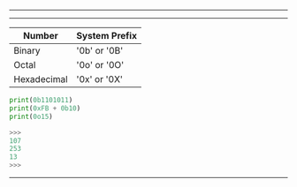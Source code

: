 
---

---

|Number|System Prefix|
|-----|------|
|Binary|'0b' or '0B'|
|Octal|'0o' or '0O'|
|Hexadecimal|'0x' or '0X'|

```python
print(0b1101011)
print(0xFB + 0b10)
print(0o15)

>>>
107
253
13
>>>
```
---
